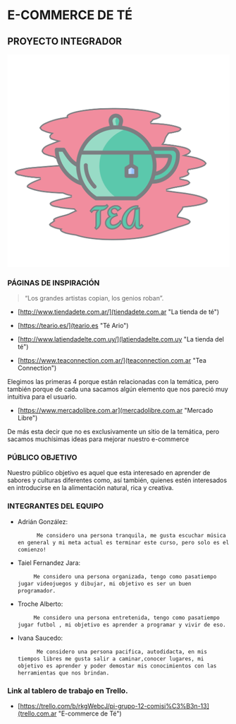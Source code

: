 # E-COMMERCE DE TÉ
## PROYECTO INTEGRADOR

![Logo](Logo.png)

### PÁGINAS DE INSPIRACIÓN

>“Los grandes artistas copian, los genios roban”.

* [http://www.tiendadete.com.ar/](tiendadete.com.ar "La tienda de té")

* [https://teario.es/](teario.es "Té Ario")

* [http://www.latiendadelte.com.uy/](latiendadelte.com.uy "La tienda del té") 

* [https://www.teaconnection.com.ar/](teaconnection.com.ar "Tea Connection")

Elegimos las primeras 4 porque están relacionadas con la temática, pero también porque de cada una sacamos algún elemento que nos pareció muy intuitiva para el usuario.

* [https://www.mercadolibre.com.ar](mercadolibre.com.ar "Mercado Libre")

De más esta decir que no es exclusivamente un sitio de la temática, pero sacamos muchísimas ideas para mejorar nuestro e-commerce

### PÚBLICO OBJETIVO

Nuestro público objetivo es aquel que esta interesado en aprender de sabores y culturas diferentes como, así también, quienes estén interesados en introducirse en la alimentación natural, rica y creativa.



### INTEGRANTES DEL EQUIPO

* Adrián González: 
			
            Me considero una persona tranquila, me gusta escuchar música en general y mi meta actual es terminar este curso, pero solo es el comienzo! 

* Taiel Fernandez Jara: 
			
           Me considero una persona organizada, tengo como pasatiempo jugar videojuegos y dibujar, mi objetivo es ser un buen programador. 

* Troche Alberto: 
			
           Me considero una persona entretenida, tengo como pasatiempo jugar futbol , mi objetivo es aprender a programar y vivir de eso. 

* Ivana Saucedo: 
			
            Me considero una persona pacifica, autodidacta, en mis tiempos libres me gusta salir a caminar,conocer lugares, mi objetivo es aprender y poder demostar mis conocimientos con las herramientas que nos brindan.
           

### Link al tablero de trabajo en Trello.

* [https://trello.com/b/rkgWebcJ/pi-grupo-12-comisi%C3%B3n-13](trello.com.ar "E-commerce de Té")
